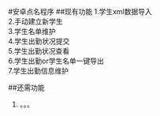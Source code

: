 #安卓点名程序
##现有功能
1.学生xml数据导入  
2.手动建立新学生  
3.学生名单维护  
4.学生出勤状况提交  
5.学生出勤状况查看  
6.学生出勤or学生名单一键导出  
7.学生出勤信息维护  

##还需功能
1. 。。。
